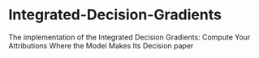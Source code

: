 # Integrated-Decision-Gradients
The implementation of the Integrated Decision Gradients: Compute Your Attributions Where the Model Makes Its Decision paper
